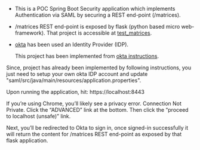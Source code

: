 * This is a POC Spring Boot Security application which implements Authentication via SAML by securing a REST end-point (/matrices).

* /matrices REST end-point is exposed by flask (python based micro web-framework).
That project is accessible at [test_matrices](https://github.com/maliamir/python/tree/master/test-matrices).

* [okta](https://www.okta.com/) has been used an Identity Provider (IDP).

    This project has been implemented from [okta instructions](https://developer.okta.com/blog/2017/03/16/spring-boot-saml).


Since, project has already been implemented by following instructions, you just need to setup your own okta IDP account and update "saml/src/java/main/resources/application.properties".

Upon running the application, hit:
https://localhost:8443

If you’re using Chrome, you’ll likely see a privacy error. Connection Not Private. Click the “ADVANCED” link at the bottom. Then click the “proceed to localhost (unsafe)” link.

Next, you’ll be redirected to Okta to sign in, once signed-in successfully it will return the content for /matrices REST end-point as exposed by that flask application.